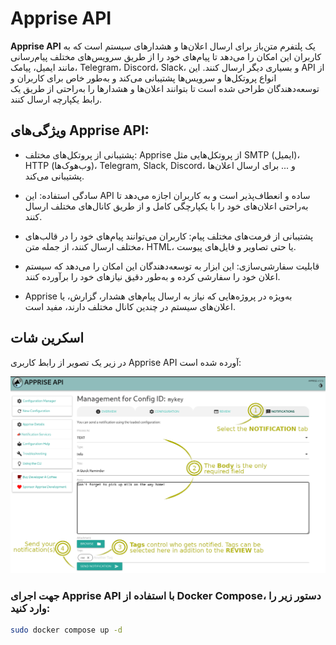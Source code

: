 # Apprise API

**Apprise API** یک پلتفرم متن‌باز برای ارسال اعلان‌ها و هشدارهای سیستم است که به کاربران این امکان را می‌دهد تا پیام‌های خود را از طریق سرویس‌های مختلف پیام‌رسانی مانند ایمیل، پیامک، Telegram، Discord، Slack، و بسیاری دیگر ارسال کنند. این API از انواع پروتکل‌ها و سرویس‌ها پشتیبانی می‌کند و به‌طور خاص برای کاربران و توسعه‌دهندگان طراحی شده است تا بتوانند اعلان‌ها و هشدارها را به‌راحتی از طریق یک رابط یکپارچه ارسال کنند.

## ویژگی‌های Apprise API:
- پشتیبانی از پروتکل‌های مختلف: Apprise از پروتکل‌هایی مثل SMTP (ایمیل)، HTTP (وب‌هوک‌ها)، Telegram, Slack, Discord، و ... برای ارسال اعلان‌ها پشتیبانی می‌کند.

- سادگی استفاده: این API ساده و انعطاف‌پذیر است و به کاربران اجازه می‌دهد تا به‌راحتی اعلان‌های خود را با یکپارچگی کامل و از طریق کانال‌های مختلف ارسال کنند.

- پشتیبانی از فرمت‌های مختلف پیام: کاربران می‌توانند پیام‌های خود را در قالب‌های مختلف ارسال کنند، از جمله متن، HTML، یا حتی تصاویر و فایل‌های پیوست.

- قابلیت سفارشی‌سازی: این ابزار به توسعه‌دهندگان این امکان را می‌دهد که سیستم اعلان خود را سفارشی کرده و به‌طور دقیق نیازهای خود را برآورده کنند.

- Apprise به‌ویژه در پروژه‌هایی که نیاز به ارسال پیام‌های هشدار، گزارش، یا اعلان‌های سیستم در چندین کانال مختلف دارند، مفید است.

## اسکرین شات

در زیر یک تصویر از رابط کاربری Apprise API آورده شده است:

![Screenshot](screenshot.png)

### جهت اجرای Apprise API با استفاده از Docker Compose، دستور زیر را وارد کنید:

```bash
sudo docker compose up -d
```


